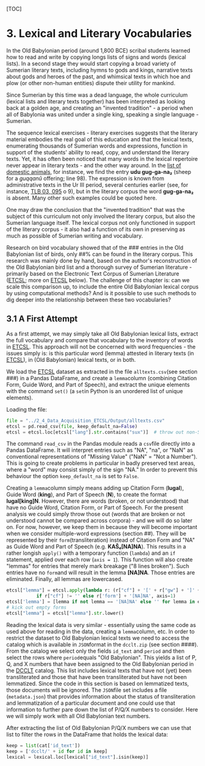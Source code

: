 [TOC]

# 3. Lexical and Literary Vocabularies

In the Old Babylonian period (around 1,800 BCE) scribal students learned how to read and write by copying longs lists of signs and words (lexical lists). In a second stage they would start copying a broad variety of Sumerian literary texts, including hymns to gods and kings, narrative texts about gods and heroes of the past, and whimsical texts in which hoe and plow (or other non-human entities) dispute their utility for mankind.

Since Sumerian by this time was a dead language, the whole curriculum (lexical lists and literary texts together) has been interpreted as looking back at a golden age, and creating an "invented tradition" - a period when all of Babylonia was united under a single king, speaking a single language - Sumerian.

The sequence lexical exercises - literary exercises suggests that the literary material embodies the real goal of this education and that the lexical texts, enumerating thousands of Sumerian words and expressions, function in support of the students' ability to read, copy, and understand the literary texts. Yet, it has often been noticed that many words in the lexical repertoire never appear in literary texts - and the other way around. In the [list of domestic animals](http://oracc.org/dcclt/Q000001), for instance, we find the entry **udu gug-ga-na₂** (sheep for a *guqqanû* offering; line 98). The expression is known from administrative texts in the Ur III period, several centuries earlier (see, for instance, [TLB 03, 095](http://oracc.org/epsd2/admin/u3adm/P134236) o 9), but in the literary corpus the word **gug-ga-na₂** is absent. Many other such examples could be quoted here.

One may draw the conclusion that the "invented tradition" that was the subject of this curriculum not only involved the literary corpus, but also the Sumerian language itself. The lexical corpus not only functioned in support of the literary corpus - it also had a function of its own in preserving as much as possible of Sumerian writing and vocabulary.

Research on bird vocabulary showed that of the ### entries in the Old Babylonian list of birds, only ##% can be found in the literary corpus. This research was mainly done by hand, based on the author's reconstruction of the Old Babylonian bird list and a thorough survey of Sumerian literature - primarily based on the Electronic Text Corpus of Sumerian Literature ([ETCSL][]; more on [ETCSL][] below). The challenge of this chapter is: can we scale this comparison up, to include the entire Old Babylonian lexical corpus by using computational methods? And is it possible to use such methods to dig deeper into the relationship between these two vocabularies?

## 3.1 A First Attempt

As a first attempt, we may simply take all Old Babylonian lexical lists, extract the full vocabulary and compare that vocabulary to the inventory of words in [ETCSL][]. This approach will not be concerned with word frequencies - the issues simply is: is this particular word (lemma) attested in literary texts (in [ETCSL][]), in (Old Babylonian) lexical texts, or in both.

We load the [ETCSL][] dataset as extracted in the file `alltexts.csv`(see section ###) in a Pandas DataFrame, and create a `lemma`column (combining Citation Form, Guide Word, and Part of Speech), and extract the unique elements with the command `set()` (a `set`in Python is an unordered list of unique elements).

Loading the file: 

```Python
file = "../2_4_Data_Acquisition_ETCSL/Output/alltexts.csv"
etcsl = pd.read_csv(file, keep_default_na=False)
etcsl = etcsl.loc[etcsl["lang"].str.contains("sux")]  # throw out non-Sumerian words
```
The command `read_csv` in the Pandas module reads a `csv`file directly into a Pandas DataFrame. It will interpret entries such as "NA", "na", or "NaN" as conventional representations of "Missing Value" ("NaN" = "Not a Number"). This is going to create problems in particular in badly preserved text areas, where a "word" may consist simply of the sign "NA." In order to prevent this behaviour the option `keep_default_na` is set to `False`.

Creating a `lemma`column simply means adding up Citation Form (**lugal**), Guide Word (**king**), and Part of Speech (**N**), to create the format **lugal[king]N**. However, there are words (broken, or not understood) that have no Guide Word, Citation Form, or Part of Speech. For the present analysis we could simply throw those out (words that are broken or not understood cannot be compared across corpora) - and we will do so later on. For now, however, we keep them in because they will become important when we consider multiple-word expressions (section ##). They will be represented by their `form`(transliteration) instead of Citation Form and "NA" as Guide Word and Part of Speech (e.g. **KAŠ₄[NA]NA**). This results in a rather longish `apply()` with a temporary function (`lambda`) and an `if` statement, applied over each row (`axis = 1`). This function will also create "lemmas" for entries that merely mark breakage ("8 lines broken"). Such entries have no `form`and will result in the lemma **[NA]NA**. Those entries are eliminated. Finally, all lemmas are lowercased.

```python
etcsl["lemma"] = etcsl.apply(lambda r: (r["cf"] + '[' + r["gw"] + ']' + r["pos"]) 
           if r["cf"] != '' else r['form'] + '[NA]NA', axis=1)
etcsl['lemma'] = [lemma if not lemma == '[NA]NA' else '' for lemma in etcsl['lemma'] ] 
# kick out empty forms
etcsl["lemma"] = etcsl["lemma"].str.lower()
```

Reading the lexical data is very similar - essentially using the same code as used above for reading in the data, creating a `lemma`column, etc. In order to restrict the dataset to Old Babylonian lexical texts we need to access the catalog which is available in `JSON`format in the `dcclt.zip` (see section ####). From the catalog we select only the fields `id_text` and `period` and then select the rows where `period`equals "Old Babylonian". This yields a list of P, Q, and X numbers that have been assigned to the Old Babylonian period in the [DCCLT][] catalog. This list includes lexical texts that have not (yet) been transliterated and those that have been transliterated but have not been lemmatized. Since the code in this section is based on lemmatized texts, those documents will be ignored. The `JSON`file set includes a file (`metadata.json`) that provides information about the status of transliteration and lemmatization of a particular document and one could use that information to further pare down the list of P/Q/X numbers to consider. Here we will simply work with all Old Babylonian text numbers.

After extracting the list of Old Babylonian P/Q/X numbers we can use that list to filter the rows in the DataFrame that holds the lexical data: 

```python
keep = list(cat['id_text'])
keep = ['dcclt/' + id for id in keep]
lexical = lexical.loc[lexical["id_text"].isin(keep)]
```





[ETCSL]: http://etcsl.orinst.ox.ac.uk
[DCCLT]: http://oracc.org/dcclt